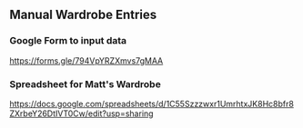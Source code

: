 ## Manual Wardrobe Entries

### Google Form to input data
https://forms.gle/794VpYRZXmvs7gMAA 

### Spreadsheet for Matt's Wardrobe
https://docs.google.com/spreadsheets/d/1C55Szzzwxr1UmrhtxJK8Hc8bfr8ZXrbeY26DtIVT0Cw/edit?usp=sharing 